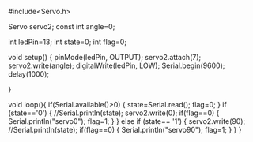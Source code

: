 #include<Servo.h>

Servo servo2;
const int angle=0;

int ledPin=13;
int state=0;
int flag=0;

void setup() {
  pinMode(ledPin, OUTPUT);
  servo2.attach(7);
  servo2.write(angle);
  digitalWrite(ledPin, LOW);
  Serial.begin(9600);
  delay(1000);
  
}

void loop(){
  if(Serial.available()>0) {
    state=Serial.read();
    flag=0;
  }
if (state=='0') {
  //Serial.println(state);
  servo2.write(0);
  if(flag==0) {
    Serial.println("servo0");
    flag=1;
  }
}
else if (state== '1') {
  servo2.write(90);
  //Serial.println(state);
  if(flag==0) {
    Serial.println("servo90");
    flag=1;
  }
}
}
